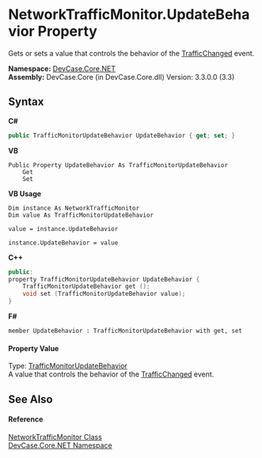 # NetworkTrafficMonitor.UpdateBehavior Property 
 

Gets or sets a value that controls the behavior of the <a href="E_DevCase_Core_NET_NetworkTrafficMonitor_TrafficChanged">TrafficChanged</a> event.

**Namespace:**&nbsp;<a href="N_DevCase_Core_NET">DevCase.Core.NET</a><br />**Assembly:**&nbsp;DevCase.Core (in DevCase.Core.dll) Version: 3.3.0.0 (3.3)

## Syntax

**C#**<br />
``` C#
public TrafficMonitorUpdateBehavior UpdateBehavior { get; set; }
```

**VB**<br />
``` VB
Public Property UpdateBehavior As TrafficMonitorUpdateBehavior
	Get
	Set
```

**VB Usage**<br />
``` VB Usage
Dim instance As NetworkTrafficMonitor
Dim value As TrafficMonitorUpdateBehavior

value = instance.UpdateBehavior

instance.UpdateBehavior = value
```

**C++**<br />
``` C++
public:
property TrafficMonitorUpdateBehavior UpdateBehavior {
	TrafficMonitorUpdateBehavior get ();
	void set (TrafficMonitorUpdateBehavior value);
}
```

**F#**<br />
``` F#
member UpdateBehavior : TrafficMonitorUpdateBehavior with get, set

```


#### Property Value
Type: <a href="T_DevCase_Core_NET_TrafficMonitorUpdateBehavior">TrafficMonitorUpdateBehavior</a><br />A value that controls the behavior of the <a href="E_DevCase_Core_NET_NetworkTrafficMonitor_TrafficChanged">TrafficChanged</a> event.

## See Also


#### Reference
<a href="T_DevCase_Core_NET_NetworkTrafficMonitor">NetworkTrafficMonitor Class</a><br /><a href="N_DevCase_Core_NET">DevCase.Core.NET Namespace</a><br />